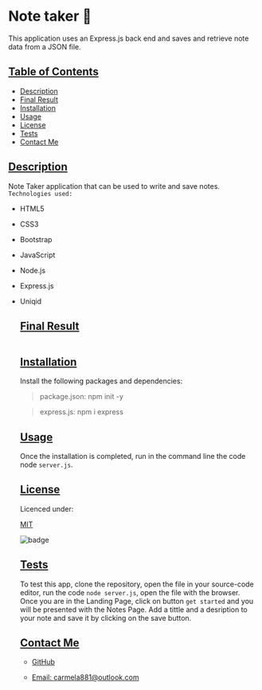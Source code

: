 # Note taker 📝
This application uses an Express.js back end and saves and retrieve note data from a JSON file.
  ## [Table of Contents](#table-of-contents)

  - [Description](#description)
  - [Final Result](#final-result)
  - [Installation](#installation)
  - [Usage](#usage)
  - [License](#license)
  - [Tests](#tests)
  - [Contact Me](#contact)

  ## [Description](#table-of-contents)

Note Taker application that can be used to write and save notes.  
`Technologies used:`

- HTML5  
- CSS3  
- Bootstrap  
- JavaScript  
- Node.js  
- Express.js  
- Uniqid


  ## [Final Result](#table-of-contents)

  ![]()


  ## [Installation](#table-of-contents)

  Install the following packages and dependencies:

  > package.json: npm init -y   

  > express.js: npm i express


  ## [Usage](#table-of-contents)

  Once the installation is completed, run in the command line the code node `server.js`.

  ## [License](#table-of-contents)

  Licenced under:
    
  [MIT](https://choosealicense.com/licenses/MIT)
    
    
  ![badge](https://img.shields.io/badge/license-MIT-green>)
  

  ## [Tests](#table-of-contents)

  To test this app, clone the repository, open the file in your source-code editor, run the code `node server.js`, open the file with the browser. Once you are in the Landing Page, click on button `get started` and you will be presented with the Notes Page. Add a tittle and a desription to your note and save it by clicking on the save button. 

  ## [Contact Me](#table-of-contents)

  - [GitHub](https://github.com/cdrcar)

  - [Email: carmela881@outlook.com](mailto:carmela881@outlook.com)



